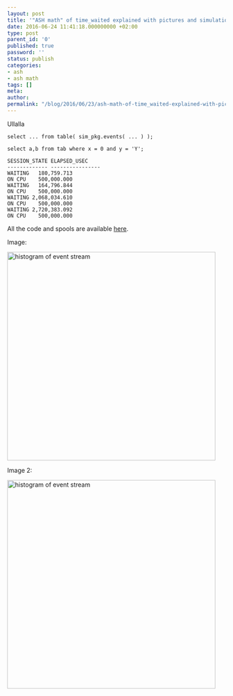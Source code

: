 ```yaml
---
layout: post
title: '"ASH math" of time_waited explained with pictures and simulation TEST'
date: 2016-06-24 11:41:18.000000000 +02:00
type: post
parent_id: '0'
published: true
password: ''
status: publish
categories:
- ash
- ash math
tags: []
meta:
author:
permalink: "/blog/2016/06/23/ash-math-of-time_waited-explained-with-pictures-and-simulation-TEST/"
---
```


Ullalla

```plsql
select ... from table( sim_pkg.events( ... ) );
```

```plsql
select a,b from tab where x = 0 and y = 'Y';
```

```
SESSION_STATE ELAPSED_USEC
------------- ----------------
WAITING   180,759.713
ON CPU    500,000.000
WAITING   164,796.844
ON CPU    500,000.000
WAITING 2,068,034.610
ON CPU    500,000.000
WAITING 2,720,383.092
ON CPU    500,000.000
```

All the code and spools are available <a href="{{ site.baseurl }}/assets/files/2016/06/post_0310_ash_math.zip">here</a>.

Image:

<p><a href="http://34.247.94.223/wp-content/uploads/2016/06/events.png"><img class="aligncenter size-full wp-image-825" title="ashevents" src="{{ site.baseurl }}/assets/images/2016/06/events.png" alt="histogram of event stream" width="480" height="480" /></a></p>

Image 2:

<p><a href="{{ site.baseurl }}/assets/images/2016/06/events.png"><img class="aligncenter size-full wp-image-825" title="ashevents" src="{{ site.baseurl }}/assets/images/2016/06/events.png" alt="histogram of event stream" width="480" height="480" /></a></p>


